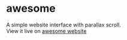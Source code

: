 # awesome
A simple website interface with parallax scroll.</br>
View it live on [awesome website](https://mikeattara.github.io/awesome)
